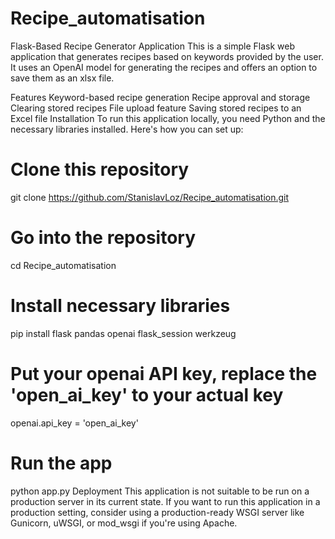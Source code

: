 # Recipe_automatisation

Flask-Based Recipe Generator Application
This is a simple Flask web application that generates recipes based on keywords provided by the user. It uses an OpenAI model for generating the recipes and offers an option to save them as an xlsx file.

Features
Keyword-based recipe generation
Recipe approval and storage
Clearing stored recipes
File upload feature
Saving stored recipes to an Excel file
Installation
To run this application locally, you need Python and the necessary libraries installed. Here's how you can set up:

# Clone this repository
git clone https://github.com/StanislavLoz/Recipe_automatisation.git

# Go into the repository
cd Recipe_automatisation

# Install necessary libraries
pip install flask pandas openai flask_session werkzeug

# Put your openai API key, replace the 'open_ai_key' to your actual key

openai.api_key = 'open_ai_key'

# Run the app
python app.py
Deployment
This application is not suitable to be run on a production server in its current state. If you want to run this application in a production setting, consider using a production-ready WSGI server like Gunicorn, uWSGI, or mod_wsgi if you're using Apache.

